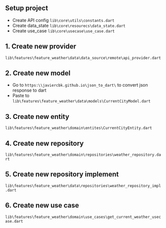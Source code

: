 ## Setup project

- Create API config `lib\core\utils\constants.dart`
- Create data_state `lib\core\resourecs\data_state.dart`
- Create use_case `lib\core\usecase\use_case.dart`

## 1. Create new provider

`lib\features\feature_weather\data\data_source\remote\api_provider.dart`

## 2. Create new model

- Go to `https:\\javiercbk.github.io\json_to_dart\` to convert json response to dart
- Paste to `lib\features\feature_weather\data\models\CurrentCityModel.dart`

## 3. Create new entity

`lib\features\feature_weather\domain\entites\CurrentCityEntity.dart`

## 4. Create new repository

`lib\features\feature_weather\domain\repositories\weather_repository.dart`

## 5. Create new repository implement

`lib\features\feature_weather\data\repositories\weather_repository_impl.dart`

## 6. Create new use case

`lib\features\feature_weather\domain\use_cases\get_current_weather_usecase.dart`
